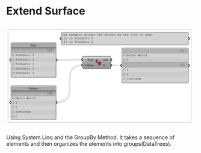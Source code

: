 # Extend Surface
![Alt text](img/LINQGroupBy.jpg?raw=false "Using LINQ Group By to Group Lists")

Using System.Linq and the GroupBy Method.  It takes a sequence of elements and then organizes the elements into groups(DataTrees).
